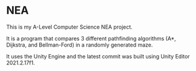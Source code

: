 # NEA

This is my A-Level Computer Science NEA project.

It is a program that compares 3 different pathfinding algorithms (A*, Dijkstra, and Bellman-Ford) in a randomly generated maze.

It uses the Unity Engine and the latest commit was built using Unity Editor 2021.2.17f1.
